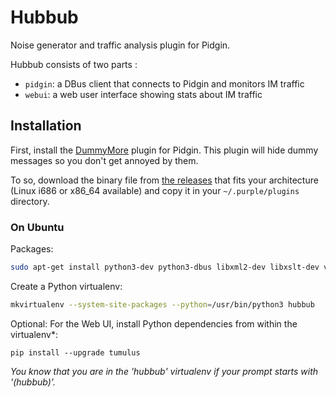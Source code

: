 Hubbub
======

Noise generator and traffic analysis plugin for Pidgin.

Hubbub consists of two parts : 
* `pidgin`: a DBus client that connects to Pidgin and monitors IM traffic
* `webui`: a web user interface showing stats about IM traffic



## Installation

First, install the [DummyMore](https://github.com/hoh/DummyMore) plugin for Pidgin. This plugin will hide dummy messages so you don't get annoyed by them.

To so, download the binary file from [the releases](https://github.com/hoh/DummyMore/releases) that fits your architecture (Linux i686 or x86_64 available) and copy it in your `~/.purple/plugins` directory.


### On Ubuntu

Packages:

```bash
sudo apt-get install python3-dev python3-dbus libxml2-dev libxslt-dev virtualenvwrapper
```

Create a Python virtualenv:
```bash
mkvirtualenv --system-site-packages --python=/usr/bin/python3 hubbub
```

Optional: For the Web UI, install Python dependencies from within the virtualenv*:
```
pip install --upgrade tumulus
```

_You know that you are in the 'hubbub' virtualenv if your prompt starts with '(hubbub)'._


